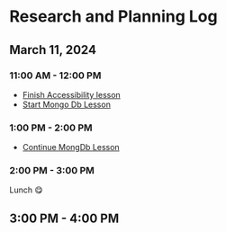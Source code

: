 # Research and Planning Log

## March 11, 2024

### 11:00 AM - 12:00 PM

- [Finish Accessibility lesson](https://www.codecademy.com/learn)
- [Start Mongo Db Lesson](https://www.codecademy.com/enrolled/courses/learn-mongodb)

### 1:00 PM - 2:00 PM

- [Continue MongDb Lesson](https://www.codecademy.com/enrolled/courses/learn-mongodb)

### 2:00 PM - 3:00 PM

Lunch 😋

## 3:00 PM - 4:00 PM

